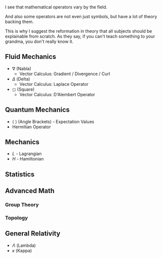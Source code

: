 I see that mathematical operators vary by the field.

And also some operators are not even just symbols, but have a lot of theory backing them.

This is why I suggest the reformation in theory that all subjects should be explainable from scratch.
As they say, if you can't teach something to your grandma, you don't really know it.
## Fluid Mechanics

- $\nabla$ (Nabla)
	- Vector Calculus: Gradient / Divergence / Curl
- $\Delta$ (Delta)
	- Vector Calculus: Laplace Operator
- ◻ (Square)
	- Vector Calculus: D'Alembert Operator

## Quantum Mechanics
- $\langle \: \rangle$ (Angle Brackets) - Expectation Values
- Hermitian Operator
## Mechanics
- $L$ - Lagrangian
- $H$ - Hamiltonian
## Statistics
## Advanced Math
### Group Theory
### Topology

## General Relativity
- $\Lambda$ (Lambda)
- $\kappa$ (Kappa)